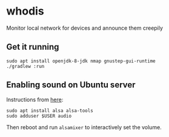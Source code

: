# whodis
Monitor local network for devices and announce them creepily

## Get it running
```
sudo apt install openjdk-8-jdk nmap gnustep-gui-runtime
./gradlew :run
```

## Enabling sound on Ubuntu server
Instructions from [here](http://howto.blbosti.com/2010/03/ubuntu-server-install-alsa-sound-and-moc-music-on-console/):

```
sudo apt install alsa alsa-tools
sudo adduser $USER audio
```

Then reboot and run `alsamixer` to interactively set the volume.
